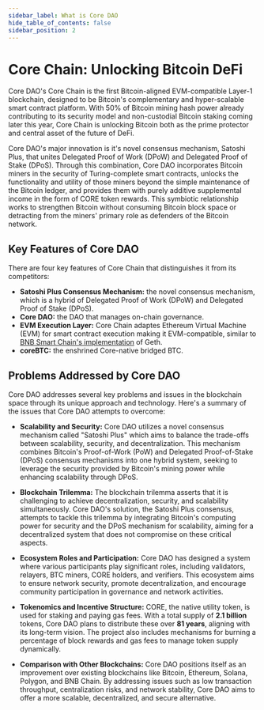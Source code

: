 ```yaml
---
sidebar_label: What is Core DAO 
hide_table_of_contents: false
sidebar_position: 2
---
```


# Core Chain: Unlocking Bitcoin DeFi

Core DAO's Core Chain is the first Bitcoin-aligned EVM-compatible Layer-1 blockchain, designed to be Bitcoin's complementary and hyper-scalable smart contract platform. With 50% of Bitcoin mining hash power already contributing to its security model and non-custodial Bitcoin staking coming later this year, Core Chain is unlocking Bitcoin both as the prime protector and central asset of the future of DeFi.

Core DAO's major innovation is it's novel consensus mechanism, Satoshi Plus, that unites Delegated Proof of Work (DPoW) and Delegated Proof of Stake (DPoS). Through this combination, Core DAO incorporates Bitcoin miners in the security of Turing-complete smart contracts, unlocks the functionality and utility of those miners beyond the simple maintenance of the Bitcoin ledger, and provides them with purely additive supplemental income in the form of CORE token rewards. This symbiotic relationship works to strengthen Bitcoin without consuming Bitcoin block space or detracting from the miners' primary role as defenders of the Bitcoin network.

## Key Features of Core DAO

There are four key features of Core Chain that distinguishes it from its competitors:

* **Satoshi Plus Consensus Mechanism:** the novel consensus mechanism, which is a hybrid of Delegated Proof of Work (DPoW) and Delegated Proof of Stake (DPoS).
* **Core DAO:** the DAO that manages on-chain governance.
* **EVM Execution Layer:** Core Chain adaptes Ethereum Virtual Machine (EVM) for smart contract execution making it EVM-compatible, similar to [BNB Smart Chain's implementation](https://github.com/bnb-chain/bsc) of Geth.
* **coreBTC:** the enshrined Core-native bridged BTC.

## Problems Addressed by Core DAO

Core DAO addresses several key problems and issues in the blockchain space through its unique approach and technology. Here's a summary of the issues that Core DAO attempts to overcome:

* **Scalability and Security:** Core DAO utilizes a novel consensus mechanism called "Satoshi Plus" which aims to balance the trade-offs between scalability, security, and decentralization. This mechanism combines Bitcoin's Proof-of-Work (PoW) and Delegated Proof-of-Stake (DPoS) consensus mechanisms into one hybrid system, seeking to leverage the security provided by Bitcoin's mining power while enhancing scalability through DPoS​.

* **Blockchain Trilemma:** The blockchain trilemma asserts that it is challenging to achieve decentralization, security, and scalability simultaneously. Core DAO's solution, the Satoshi Plus consensus, attempts to tackle this trilemma by integrating Bitcoin's computing power for security and the DPoS mechanism for scalability, aiming for a decentralized system that does not compromise on these critical aspects​.

* **Ecosystem Roles and Participation:** Core DAO has designed a system where various participants play significant roles, including validators, relayers, BTC miners, CORE holders, and verifiers. This ecosystem aims to ensure network security, promote decentralization, and encourage community participation in governance and network activities​.

* **Tokenomics and Incentive Structure:** CORE, the native utility token, is used for staking and paying gas fees. With a total supply of **2.1 billion** tokens, Core DAO plans to distribute these over **81 years**, aligning with its long-term vision. The project also includes mechanisms for burning a percentage of block rewards and gas fees to manage token supply dynamically​.

* **Comparison with Other Blockchains:** Core DAO positions itself as an improvement over existing blockchains like Bitcoin, Ethereum, Solana, Polygon, and BNB Chain. By addressing issues such as low transaction throughput, centralization risks, and network stability, Core DAO aims to offer a more scalable, decentralized, and secure alternative​.